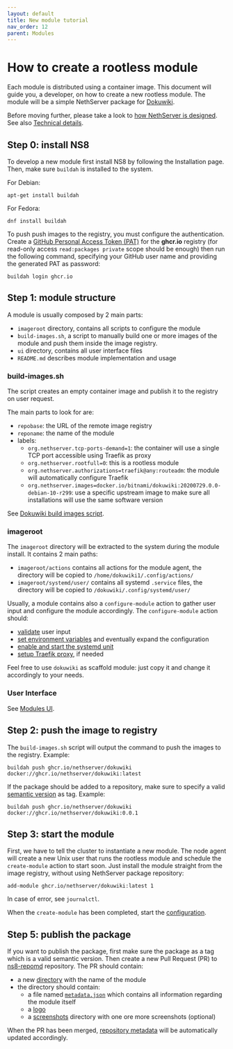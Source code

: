 ```yaml
---
layout: default
title: New module tutorial
nav_order: 12
parent: Modules
---
```


# How to create a rootless module

Each module is distributed using a container image.
This document will guide you, a developer, on how to create a new rootless module.
The module will be a simple NethServer package for [Dokuwiki](https://www.dokuwiki.org/dokuwiki).

Before moving further, please take a look to [how NethServer is designed](design.md).
See also [Technical details](details.md).

## Step 0: install NS8

To develop a new module first install NS8 by following the Installation page.
Then, make sure `buildah` is installed to the system.

For Debian:
```
apt-get install buildah
```

For Fedora:
```
dnf install buildah
```

To push push images to the registry, you must configure the authentication.
Create a [GitHub Personal Access Token (PAT)](https://docs.github.com/en/github/authenticating-to-github/creating-a-personal-access-token)
for the **ghcr.io** registry (for read-only access `read:packages private` scope should be enough) then run the following command, specifying
your GitHub user name and providing the generated PAT as password:
```
buildah login ghcr.io
```

## Step 1: module structure

A module is usually composed by 2 main parts:
- `imageroot` directory, contains all scripts to configure the module
- `build-images.sh`, a script to manually build one or more images of the module and push them inside the image registry.
- `ui` directory, contains all user interface files
- `README.md` describes module implementation and usage

### build-images.sh

The script creates an empty container image and publish it to the registry on user request.

The main parts to look for are:
- `repobase`: the URL of the remote image registry
- `reponame`: the name of the module
- labels:
  - `org.nethserver.tcp-ports-demand=1`: the container will use a single TCP port accessible using Traefik as proxy
  - `org.nethserver.rootfull=0`: this is a rootless module
  - `org.nethserver.authorizations=traefik@any:routeadm`: the module will automatically configure Traefik
  - `org.nethserver.images=docker.io/bitnami/dokuwiki:20200729.0.0-debian-10-r299`: use a specific upstream image
    to make sure all installations will use the same software version

See [Dokuwiki build images script](https://github.com/NethServer/ns8-dokuwiki/blob/main/build-images.sh).

### imageroot

The `imageroot` directory will be extracted to the system during the module install.
It contains 2 main paths:

- `imageroot/actions` contains all actions for the module agent, the directory will be copied to `/home/dokuwiki1/.config/actions/`
- `imageroot/systemd/user/` contains all systemd `.service` files, the directory will be copied to `/dokuwiki/.config/systemd/user/`

Usually, a module contains also a `configure-module` action to gather user input and configure the module accordingly.
The `configure-module` action should:

- [validate](../dokuwiki/imageroot/actions/configure-module/validate-input.json) user input
- [set environment variables](../dokuwiki/imageroot/actions/configure-module/20configure) and eventually expand the configuration
- [enable and start the systemd unit](../dokuwiki/imageroot/actions/configure-module/60systemd)
- [setup Traefik proxy](../dokuwiki/imageroot/actions/configure-module/30traefik), if needed

Feel free to use `dokuwiki` as scaffold module: just copy it and change it accordingly to your needs.

### User Interface

See [Modules UI](/modules/ui).

## Step 2: push the image to registry

The `build-images.sh` script will output the command to push the images to
the registry. Example:
```
buildah push ghcr.io/nethserver/dokuwiki docker://ghcr.io/nethserver/dokuwiki:latest
```

If the package should be added to a repository, make sure to specify a valid [semantic version](https://semver.org/) as tag.
Example:

```
buildah push ghcr.io/nethserver/dokuwiki docker://ghcr.io/nethserver/dokuwiki:0.0.1
```

## Step 3: start the module

First, we have to tell the cluster to instantiate a new module. The node agent will
create a new Unix user that runs the rootless module and schedule the `create-module`
action to start soon.
Just install the module straight from the image registry, without using NethServer package repository:
```
add-module ghcr.io/nethserver/dokuwiki:latest 1
```

In case of error, see `journalctl`.

When the `create-module` has been completed, start the [configuration](../dokuwiki/README.md#configure).

## Step 5: publish the package

If you want to publish the package, first make sure the package as a tag which is a valid semantic version.
Then create a new Pull Request (PR) to [ns8-repomd](https://github.com/NethServer/ns8-repomd/) repository.
The PR should contain:
- a new [directory](https://github.com/NethServer/ns8-repomd/tree/main/dokuwiki) with the name of the module
- the directory should contain:
  - a file named [`metadata.json`](thttps://github.com/NethServer/ns8-repomd/blob/main/dokuwiki/metadata.json) which contains all information regarding the module itself
  - a [logo](https://github.com/NethServer/ns8-repomd/blob/main/dokuwiki/logo.png)
  - a [screenshots](https://github.com/NethServer/ns8-repomd/tree/main/dokuwiki/screenshots) directory with one ore more screenshots (optional)

When the PR has been merged, [repository metadata](https://github.com/NethServer/ns8-repomd/tree/repomd) will be automatically updated accordingly.
